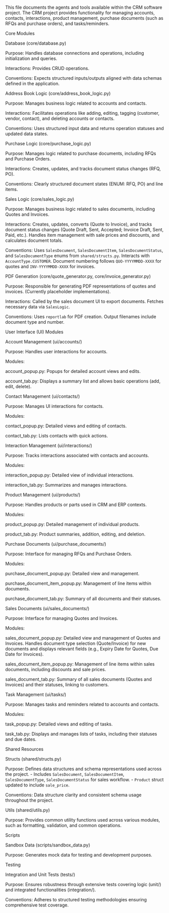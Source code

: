 This file documents the agents and tools available within the CRM software project. The CRM project provides functionality for managing accounts, contacts, interactions, product management, purchase documents (such as RFQs and purchase orders), and tasks/reminders.

Core Modules

Database (core/database.py)

Purpose: Handles database connections and operations, including initialization and queries.

Interactions: Provides CRUD operations.

Conventions: Expects structured inputs/outputs aligned with data schemas defined in the application.

Address Book Logic (core/address_book_logic.py)

Purpose: Manages business logic related to accounts and contacts.

Interactions: Facilitates operations like adding, editing, tagging (customer, vendor, contact), and deleting accounts or contacts.

Conventions: Uses structured input data and returns operation statuses and updated data states.

Purchase Logic (core/purchase_logic.py)

Purpose: Manages logic related to purchase documents, including RFQs and Purchase Orders.

Interactions: Creates, updates, and tracks document status changes (RFQ, PO).

Conventions: Clearly structured document states (ENUM: RFQ, PO) and line items.

Sales Logic (core/sales_logic.py)

Purpose: Manages business logic related to sales documents, including Quotes and Invoices.

Interactions: Creates, updates, converts (Quote to Invoice), and tracks document status changes (Quote Draft, Sent, Accepted; Invoice Draft, Sent, Paid, etc.). Handles item management with sale prices and discounts, and calculates document totals.

Conventions: Uses `SalesDocument`, `SalesDocumentItem`, `SalesDocumentStatus`, and `SalesDocumentType` enums from `shared/structs.py`. Interacts with `AccountType.CUSTOMER`. Document numbering follows `QUO-YYYYMMDD-XXXX` for quotes and `INV-YYYYMMDD-XXXX` for invoices.

PDF Generation (core/quote_generator.py, core/invoice_generator.py)

Purpose: Responsible for generating PDF representations of quotes and invoices. (Currently placeholder implementations).

Interactions: Called by the sales document UI to export documents. Fetches necessary data via `SalesLogic`.

Conventions: Uses `reportlab` for PDF creation. Output filenames include document type and number.

User Interface (UI) Modules

Account Management (ui/accounts/)

Purpose: Handles user interactions for accounts.

Modules:

account_popup.py: Popups for detailed account views and edits.

account_tab.py: Displays a summary list and allows basic operations (add, edit, delete).

Contact Management (ui/contacts/)

Purpose: Manages UI interactions for contacts.

Modules:

contact_popup.py: Detailed views and editing of contacts.

contact_tab.py: Lists contacts with quick actions.

Interaction Management (ui/interactions/)

Purpose: Tracks interactions associated with contacts and accounts.

Modules:

interaction_popup.py: Detailed view of individual interactions.

interaction_tab.py: Summarizes and manages interactions.

Product Management (ui/products/)

Purpose: Handles products or parts used in CRM and ERP contexts.

Modules:

product_popup.py: Detailed management of individual products.

product_tab.py: Product summaries, addition, editing, and deletion.

Purchase Documents (ui/purchase_documents/)

Purpose: Interface for managing RFQs and Purchase Orders.

Modules:

purchase_document_popup.py: Detailed view and management.

purchase_document_item_popup.py: Management of line items within documents.

purchase_document_tab.py: Summary of all documents and their statuses.

Sales Documents (ui/sales_documents/)

Purpose: Interface for managing Quotes and Invoices.

Modules:

sales_document_popup.py: Detailed view and management of Quotes and Invoices. Handles document type selection (Quote/Invoice) for new documents and displays relevant fields (e.g., Expiry Date for Quotes, Due Date for Invoices).

sales_document_item_popup.py: Management of line items within sales documents, including discounts and sale prices.

sales_document_tab.py: Summary of all sales documents (Quotes and Invoices) and their statuses, linking to customers.

Task Management (ui/tasks/)

Purpose: Manages tasks and reminders related to accounts and contacts.

Modules:

task_popup.py: Detailed views and editing of tasks.

task_tab.py: Displays and manages lists of tasks, including their statuses and due dates.

Shared Resources

Structs (shared/structs.py)

Purpose: Defines data structures and schema representations used across the project.
    - Includes `SalesDocument`, `SalesDocumentItem`, `SalesDocumentType`, `SalesDocumentStatus` for sales workflow.
    - `Product` struct updated to include `sale_price`.

Conventions: Data structure clarity and consistent schema usage throughout the project.

Utils (shared/utils.py)

Purpose: Provides common utility functions used across various modules, such as formatting, validation, and common operations.

Scripts

Sandbox Data (scripts/sandbox_data.py)

Purpose: Generates mock data for testing and development purposes.

Testing

Integration and Unit Tests (tests/)

Purpose: Ensures robustness through extensive tests covering logic (unit/) and integrated functionalities (integration/).

Conventions: Adheres to structured testing methodologies ensuring comprehensive test coverage.
